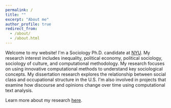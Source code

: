 ```yaml
---
permalink: /
title: ""
excerpt: "About me"
author_profile: true
redirect_from: 
  - /about/
  - /about.html
---
```


Welcome to my website! I'm a Sociology Ph.D. candidate at [NYU](https://as.nyu.edu/sociology.html). My research interest includes inequality, political economy, political sociology, sociology of culture, and computational methodology. My research focuses on using innovative computational methods to understand key sociological concepts. My dissertation research explores the relationship between social class and occupational structure in the U.S. I'm also involved in projects that examine how discourse and opinions change over time using computational text analysis. 

Learn more about my research [here](https://di-zhou.github.io//research/).


